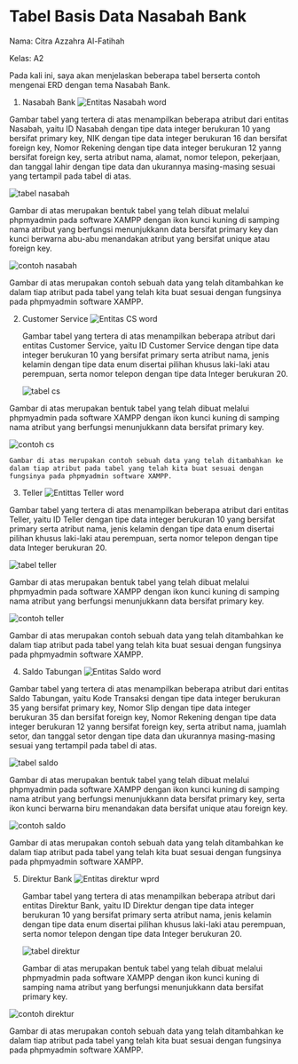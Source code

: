# Tabel Basis Data Nasabah Bank
Nama: Citra Azzahra Al-Fatihah

Kelas: A2

Pada kali ini, saya akan menjelaskan beberapa tabel berserta contoh mengenai ERD dengan tema Nasabah Bank.

1. Nasabah Bank
  ![Entitas Nasabah word](https://github.com/CitraAzzahra/TabelBasisDataNasabahBank/assets/131459504/d4b14091-3e6b-48f2-9a33-7932a4804a95)

  Gambar tabel yang tertera di atas menampilkan beberapa atribut dari entitas Nasabah, yaitu ID Nasabah dengan tipe data integer berukuran 10 yang bersifat primary key, NIK dengan tipe data integer berukuran 16 dan bersifat foreign key, Nomor Rekening dengan tipe data integer berukuran 12 yanng bersifat foreign key, serta atribut nama, alamat, nomor telepon, pekerjaan, dan tanggal lahir dengan tipe data dan ukurannya masing-masing sesuai yang tertampil pada tabel di atas.
  
  ![tabel nasabah](https://github.com/CitraAzzahra/TabelBasisDataNasabahBank/assets/131459504/b62ca2a9-7ca4-4dbd-87ab-0d78c5fd6245)
   
  Gambar di atas merupakan bentuk tabel yang telah dibuat melalui phpmyadmin pada software XAMPP dengan ikon kunci kuning di samping nama atribut yang berfungsi menunjukkann data bersifat primary key dan kunci berwarna abu-abu menandakan atribut yang bersifat unique atau foreign key.
  
  ![contoh nasabah](https://github.com/CitraAzzahra/TabelBasisDataNasabahBank/assets/131459504/29681dce-8bb4-4c41-8eb4-6a0697aec8e5)
 
  Gambar di atas merupakan contoh sebuah data yang telah ditambahkan ke dalam tiap atribut pada tabel yang telah kita buat sesuai dengan fungsinya pada phpmyadmin software XAMPP.

2. Customer Service
  ![Entitas CS word](https://github.com/CitraAzzahra/TabelBasisDataNasabahBank/assets/131459504/448c0a31-a031-441e-888f-cc9d03d22d7c)

     Gambar tabel yang tertera di atas menampilkan beberapa atribut dari entitas Customer Service, yaitu ID Customer Service dengan tipe data integer berukuran 10 yang bersifat primary serta atribut nama, jenis kelamin dengan tipe data enum disertai pilihan khusus laki-laki atau perempuan, serta nomor telepon dengan tipe data Integer berukuran 20.

    ![tabel cs](https://github.com/CitraAzzahra/TabelBasisDataNasabahBank/assets/131459504/fdfc6317-b460-4c38-a81b-63b7a6c91f33)

  Gambar di atas merupakan bentuk tabel yang telah dibuat melalui phpmyadmin pada software XAMPP dengan ikon kunci kuning di samping nama atribut yang berfungsi menunjukkann data bersifat primary key.

  ![contoh cs](https://github.com/CitraAzzahra/TabelBasisDataNasabahBank/assets/131459504/e6201cdf-482c-4e38-afa6-dc3f3896c071)

    Gambar di atas merupakan contoh sebuah data yang telah ditambahkan ke dalam tiap atribut pada tabel yang telah kita buat sesuai dengan fungsinya pada phpmyadmin software XAMPP.

3. Teller
   ![Entittas Teller word](https://github.com/CitraAzzahra/TabelBasisDataNasabahBank/assets/131459504/ba23e0a4-b656-486c-9a03-b0022e0accf5)

  Gambar tabel yang tertera di atas menampilkan beberapa atribut dari entitas Teller, yaitu ID Teller dengan tipe data integer berukuran 10 yang bersifat primary serta atribut nama, jenis kelamin dengan tipe data enum disertai pilihan khusus laki-laki atau perempuan, serta nomor telepon dengan tipe data Integer berukuran 20.

  ![tabel teller](https://github.com/CitraAzzahra/TabelBasisDataNasabahBank/assets/131459504/46aa5aca-2e5d-4310-b15c-54041cc7ccf6)

   Gambar di atas merupakan bentuk tabel yang telah dibuat melalui phpmyadmin pada software XAMPP dengan ikon kunci kuning di samping nama atribut yang berfungsi menunjukkann data bersifat primary key.
   
 ![contoh teller](https://github.com/CitraAzzahra/TabelBasisDataNasabahBank/assets/131459504/3865910c-6dda-4db8-8eb9-e8d9494f8e76)

   Gambar di atas merupakan contoh sebuah data yang telah ditambahkan ke dalam tiap atribut pada tabel yang telah kita buat sesuai dengan fungsinya pada phpmyadmin software XAMPP.

4. Saldo Tabungan
   ![Entitas Saldo word](https://github.com/CitraAzzahra/TabelBasisDataNasabahBank/assets/131459504/6edebf70-edad-4e0a-b561-e772683e2c2d)

  Gambar tabel yang tertera di atas menampilkan beberapa atribut dari entitas Saldo Tabungan, yaitu Kode Transaksi dengan tipe data integer berukuran 35 yang bersifat primary key, Nomor Slip dengan tipe data integer berukuran 35 dan bersifat foreign key, Nomor Rekening dengan tipe data integer berukuran 12 yanng bersifat foreign key, serta atribut nama, juamlah setor, dan tanggal setor dengan tipe data dan ukurannya masing-masing sesuai yang tertampil pada tabel di atas.

 ![tabel saldo](https://github.com/CitraAzzahra/TabelBasisDataNasabahBank/assets/131459504/8e44e7a2-4be8-4026-bf34-c4de59921c75)

  Gambar di atas merupakan bentuk tabel yang telah dibuat melalui phpmyadmin pada software XAMPP dengan ikon kunci kuning di samping nama atribut yang berfungsi menunjukkann data bersifat primary key, serta ikon kunci berwarna biru menandakan data bersifat unique atau foreign key.

  ![contoh saldo](https://github.com/CitraAzzahra/TabelBasisDataNasabahBank/assets/131459504/f9a8da45-63f8-423f-bb76-ab0aa8415e4b)

   Gambar di atas merupakan contoh sebuah data yang telah ditambahkan ke dalam tiap atribut pada tabel yang telah kita buat sesuai dengan fungsinya pada phpmyadmin software XAMPP.

5. Direktur Bank
  ![Entitas direktur wprd](https://github.com/CitraAzzahra/TabelBasisDataNasabahBank/assets/131459504/321d7e8f-ba98-4e6e-ba07-811981990718)

   Gambar tabel yang tertera di atas menampilkan beberapa atribut dari entitas Direktur Bank, yaitu ID Direktur dengan tipe data integer berukuran 10 yang bersifat primary serta atribut nama, jenis kelamin dengan tipe data enum disertai pilihan khusus laki-laki atau perempuan, serta nomor telepon dengan tipe data Integer berukuran 20.
   
   ![tabel direktur](https://github.com/CitraAzzahra/TabelBasisDataNasabahBank/assets/131459504/aae41009-c4d4-41d2-85ca-91a5711f31b7)
   
    Gambar di atas merupakan bentuk tabel yang telah dibuat melalui phpmyadmin pada software XAMPP dengan ikon kunci kuning di samping nama atribut yang berfungsi menunjukkann data bersifat primary key.

  ![contoh direktur](https://github.com/CitraAzzahra/TabelBasisDataNasabahBank/assets/131459504/25c1d83b-0a15-4592-a47c-58d21ff41337)

  Gambar di atas merupakan contoh sebuah data yang telah ditambahkan ke dalam tiap atribut pada tabel yang telah kita buat sesuai dengan fungsinya pada phpmyadmin software XAMPP.
